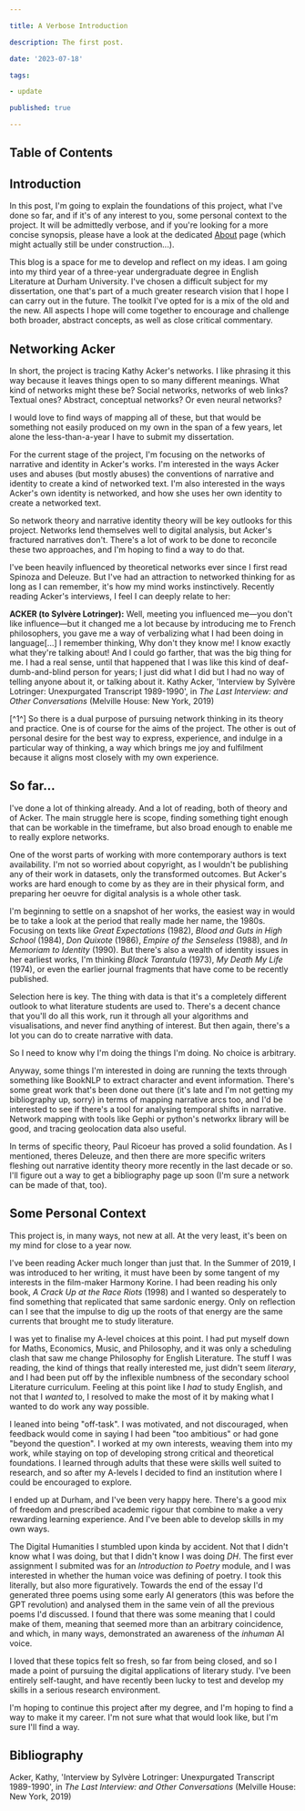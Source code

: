 ```yaml
---

title: A Verbose Introduction

description: The first post.

date: '2023-07-18'

tags:

- update

published: true

---
```


<script>
    import Highlighter from '../components/pencilcase/Highlighter.svelte'
    import Quote from '../components/pencilcase/Quote.svelte'
</script>

  

## Table of Contents

  

## Introduction
In this post, I'm going to explain the foundations of this project, what I've done so far, and if it's of any interest to you, some personal context to the project. <Highlighter>It will be admittedly verbose, and if you're looking for a more concise synopsis, please have a look at the dedicated [About](/about) page</Highlighter> (which might actually still be under construction...).

This blog is a space for me to develop and reflect on my ideas. I am going into my third year of a three-year undergraduate degree in English Literature at Durham University. I've chosen a difficult subject for my dissertation, one that's part of a much greater research vision that I hope I can carry out in the future. The toolkit I've opted for is a mix of the old and the new. All aspects I hope will come together to encourage and challenge both broader, abstract concepts, as well as close critical commentary.

## Networking Acker
In short, <Highlighter>the project is tracing Kathy Acker's networks.</Highlighter> I like phrasing it this way because it leaves things open to so many different meanings. What kind of networks might these be? Social networks, networks of web links? Textual ones? Abstract, conceptual networks? Or even neural networks? 

I would love to find ways of mapping all of these, but that would be something not easily produced on my own in the span of a few years, let alone the less-than-a-year I have to submit my dissertation.

For the <Highlighter>current stage of the project</Highlighter>, I'm focusing on the networks of narrative and identity in Acker's works. I'm interested in the ways Acker uses and abuses (but mostly abuses) the conventions of narrative and identity to create a kind of networked text. I'm also interested in the ways Acker's own identity is networked, and how she uses her own identity to create a networked text.

So network theory and narrative identity theory will be key outlooks for this project. Networks lend themselves well to digital analysis, but Acker's fractured narratives don't. There's a lot of work to be done to reconcile these two approaches, and I'm hoping to find a way to do that.

I've been heavily influenced by theoretical networks ever since I first read Spinoza and Deleuze. But I've had an attraction to networked thinking for as long as I can remember, it's how my mind works instinctively. Recently reading Acker's interviews, I feel I can deeply relate to her:
<Quote>

<span slot="quote">
<strong>ACKER (to Sylvère Lotringer):</strong>
Well, meeting you influenced me—you don't like influence—but it changed me a lot because by introducing me to French philosophers, you gave me a way of verbalizing what I had been doing in language[...] I remember thinking, Why don't they know me! I know exactly what they're talking about! And I could go farther, that was the big thing for me. I had a real sense, until that happened that I was like this kind of deaf-dumb-and-blind person for years; I just did what I did but I had no way of telling anyone about it, or talking about it.
</span>
<span slot="citation">
Kathy Acker, 'Interview by Sylvère Lotringer: Unexpurgated Transcript 1989-1990', in <i>The Last Interview: and Other Conversations</i> (Melville House: New York, 2019)
</span>
</Quote>

[^1^]
So there is a dual purpose of pursuing network thinking in its theory and practice. One is of course for the aims of the project. The other is out of personal desire for the best way to express, experience, and indulge in a particular way of thinking, a way which brings me joy and fulfilment because it aligns most closely with my own experience.

## So far...
I've done a lot of thinking already. And a lot of reading, both of theory and of Acker. <Highlighter>The main struggle here is scope,</Highlighter> finding something tight enough that can be workable in the timeframe, but also broad enough to enable me to really explore networks.

One of the worst parts of working with more contemporary authors is text availability. I'm not so worried about copyright, as I wouldn't be publishing any of their work in datasets, only the transformed outcomes. But Acker's works are hard enough to come by as they are in their physical form, and preparing her oeuvre for digital analysis is a whole other task.

I'm beginning to settle on a snapshot of her works, the easiest way in would be to take a look at the period that really made her name, the 1980s. Focusing on texts like *Great Expectations* (1982), *Blood and Guts in High School* (1984), *Don Quixote* (1986), *Empire of the Senseless* (1988), and *In Memoriam to Identity* (1990). But there's also a wealth of identity issues in her earliest works, I'm thinking *Black Tarantula* (1973), *My Death My Life* (1974), or even the earlier journal fragments that have come to be recently published.

Selection here is key. The thing with data is that it's a completely different outlook to what literature students are used to. There's a decent chance that you'll do all this work, run it through all your algorithms and visualisations, and never find anything of interest. But then again, there's a lot you can do to create narrative with data.

So <Highlighter>I need to know why I'm doing the things I'm doing.</Highlighter> No choice is arbitrary.

Anyway, some things I'm interested in doing are running the texts through something like BookNLP to extract character and event information. There's some great work that's been done out there (it's late and I'm not getting my bibliography up, sorry) in terms of mapping narrative arcs too, and I'd be interested to see if there's a tool for analysing temporal shifts in narrative. Network mapping with tools like Gephi or python's networkx library will be good, and tracing geolocation data also useful.

In terms of specific theory, Paul Ricoeur has proved a solid foundation. As I mentioned, theres Deleuze, and then there are more specific writers fleshing out narrative identity theory more recently in the last decade or so. I'll figure out a way to get a bibliography page up soon (I'm sure a network can be made of that, too).

## Some Personal Context

This project is, in many ways, not new at all. At the very least, it's been on my mind for close to a year now.

I've been reading Acker much longer than just that. In the Summer of 2019, I was introduced to her writing, it must have been by some tangent of my interests in the film-maker Harmony Korine. I had been reading his only book, *A Crack Up at the Race Riots* (1998) and I wanted so desperately to find something that replicated that same sardonic energy. <Highlighter>Only on reflection can I see that the impulse to dig up the roots of that energy are the same currents that brought me to study literature.</Highlighter>

I was yet to finalise my A-level choices at this point. I had put myself down for Maths, Economics, Music, and Philosophy, and it was only a scheduling clash that saw me change Philosophy for English Literature. The stuff I was reading, the kind of things that really interested me, just didn't seem *literary*, and I had been put off by the inflexible numbness of the secondary school Literature curriculum. Feeling at this point like I *had* to study English, and not that I *wanted* to, I resolved to make the most of it by making what I wanted to do work any way possible.

I leaned into being "off-task". I was motivated, and not discouraged, when feedback would come in saying I had been "too ambitious" or had gone "beyond the question". I worked at my own interests, weaving them into my work, while staying on top of developing strong critical and theoretical foundations. I learned through adults that these were skills well suited to research, and so after my A-levels I decided to find an institution where I could be encouraged to explore.

I ended up at Durham, and I've been very happy here. There's a good mix of freedom and prescribed academic rigour that combine to make a very rewarding learning experience. And I've been able to develop skills in my own ways.

The Digital Humanities I stumbled upon kinda by accident. Not that I didn't know what I was doing, but that I didn't know I was doing *DH*. The first ever assignment I submited was for an *Introduction to Poetry* module, and I was interested in whether the human voice was defining of poetry. I took this literally, but also more figuratively. Towards the end of the essay I'd generated three poems using some early AI generators (this was before the GPT revolution) and analysed them in the same vein of all the previous poems I'd discussed. I found that there was some meaning that I could make of them, meaning that seemed more than an arbitrary coincidence, and which, in many ways, demonstrated an awareness of the *inhuman* AI voice.

I loved that these topics felt so fresh, so far from being closed, and so I made a point of pursuing the digital applications of literary study. I've been entirely self-taught, and have recently been lucky to test and develop my skills in a serious research environment.

I'm hoping to continue this project after my degree, and I'm hoping to find a way to make it my career. I'm not sure what that would look like, but I'm sure I'll find a way.

## Bibliography
Acker, Kathy, 'Interview by Sylvère Lotringer: Unexpurgated Transcript 1989-1990', in *The Last Interview: and Other Conversations* (Melville House: New York, 2019)

